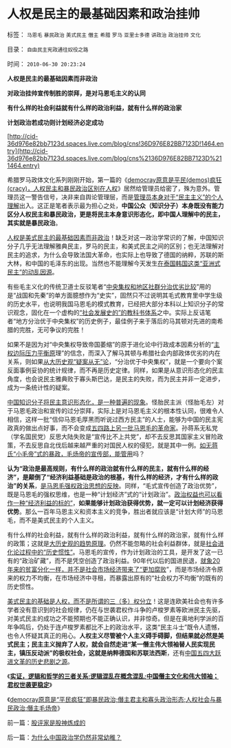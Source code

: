 # 人权是民主的最基础因素和政治挂帅

标签： `马恩毛` `暴民政治` `美式民主` `僭主` `希腊` `罗马` `亚里士多德` `讲政治` `政治挂帅` `文化` 

目录： `自由民主宪政通往奴役之路`

时间： `2010-06-30 20:23:24`

**人权是民主的最基础因素而非政治**

**对政治挂帅宣传制胜的崇拜，是对马恩毛主义的认同**

**有什么样的社会利益就有什么样的政治利益，就有什么样的政治家**

**计划政治若成功则计划经济必定成功**

[http://cid-36d976e82bb7123d.spaces.live.com/blog/cns!36D976E82BB7123D!1464.entry](http://cid-36d976e82bb7123d.spaces.live.com/blog/cns%2136D976E82BB7123D%211464.entry)

希腊罗马政体文化系列刚刚开始，第一篇的《[democray原意是平民(demos)疯狂(cracy)，人权民主和暴民政治区别在人权](../../../2010/6/27/democray原意是平民(demos)疯狂(cracy)，区别在人权.md)》居然给管理员给密了，殊为意外。管理员这一警告信号，决非来自舆论管理层，而是[管理员本身对于“民主主义”的个人理解](../../../2009/10/8/删文章的闹心事.md)出入。这正是笔者表示最为担心之处，**中国公众（知识分子）本身既没有能力区分人权民主和暴民政治，更是将民主本身意识形态化，即中国人理解中的民主，其实就是暴民政治**。

[人权是美式民主的最基础因素而非政治](../../../2010/5/18/为什么美国不会搞单边主义.md)！缺乏对这一政治学常识的了解，中国知识分子几乎无法理解雅典民主，罗马的民主，和美式民主之间的区别；也无法理解对民主的追求，为什么会导致法国大革命，也实际上也导致了德国的纳粹，苏联的斯大林，和中国的毛泽东的出现。当然也不能理解今天发生[在泰国韩国这类“亚洲式民主”的动乱因源](../../../2010/5/20/泰国动乱原因他信均贫富的多数人暴政.md)。

有些毛主义化的传统卫道士反驳笔者“[中央集权和地区社群分治优劣比较](../../../2010/6/9/李牧大胜匈奴即赵国失败.md)”用的是“战国和先秦”的单方面臆想作为“史实”，固然只不过说明其毛式教育里中学生级的历史水平，也说明我国马恩毛的模式教育，已经把大部分本科以上知识分子的常识观念，固化在一个虚构的[“社会发展史的”的教科书体系](../../../2009/6/9/历史教科书的致命误导.md)之中。实际上反诘笔者“地方分治优于中央集权”的历史例子，最佳例子来于落后的马其顿对先进的南希腊的完胜，无可争议的完胜！

如果不是因为对“中央集权导致帝国萎缩”的原于进化论中行政成本因素分析的“[主权边际压力平衡原](../../../2010/6/9/中央集权是防守性的国家策略；诸侯采邑目的是扩张.md)理”的信念，而深入了解马其顿与希腊社会内部政体优劣的内在关系，则如果[从大历史观“疑案从无”论](../../../2010/6/22/最大的敌人是自已；科学实证标准的的回归测试.md)，“分治优于中央集权”，就是一个要向个案反面事例妥协的统计规律，而不再是历史定律。同样，如果是从意识形态化的民主角度，也会说民主雅典败于寡头斯巴达，是民主的失败，而为民主并非一定进步，成为一条统计性的疑案。

[中国知识分子将民主意识形态化，是一种普遍的现象](../../../2010/6/25/唯利是图就不可能是意识形态.md)。怪胎民主派（怪胎毛左）对于马恩毛政治和宣传的过分崇拜，实际上是对马恩毛主义的根本性认同，很难令人相信，这样一批“信仰马恩毛厚黑而听说过西方民主”的人士，能够为中国的民主宪政真的做出点好事，而不会变成[五四路上另一批马恩毛的革命家](../../../2010/6/1/民主不允许意识形态口号;不要再搞政治运动.md)。孙蒋系无私党（学名国民党）反思大陆失败是“宣传比不上共党”，却不去反思其国家主义冒险政策，不去反思自北伐后越来越严重的对国民人权的侵犯，就是其中一例。[如无蒋氏“小毛帝”式的暴政，毛炀帝的宣传部，能管用](../../../2010/5/25/趋势利益是不能“宣传”出来；预测未来就需要客观性；.md)吗？

**认为“政治是最高规则，有什么样的政治就有什么样的民主，就有什么样的经济”，是颠倒了“经济利益基础是政治的根基，有什么样的经济，才有什么样的政治”的关系**，[是马恩毛强权政治思想的反映](../../../2010/5/11/抢劫的经济含义是生产，物质生产都是“抢劫”.md)。同样，“毛式宣传创造了政治优势”，既是马恩毛的强权思维，也是一种“计划经济”式的“计划政治”。[政治权益也可以看作一种“经济利益的标的”](../../../2009/5/14/权力经营的风险和成本.md)，**如果能够计划政治获得优势，就一定可以计划经济获得优势**。那么一百年马恩主义和资本主义的竞争，胜出者就应该是“计划大师”的马恩毛，而不是美式民主的个人主义。

有什么样的社会利益，就有什么样的政治利益，就有什么样的政治家，就有什么样的政策；这就是[大历史观的趋势原理](../../../2010/4/28/大道无为：任何历史和现实的政策必须顺势而为.md)。仍然不能忽略的社会利益群体，就是[社会进化论过程中的“历史惯性”](../../../2010/3/13/历史惯性耗尽文明才能“升级”.md)。马恩毛的宣传，作为计划政治的工具，是开发了这一已有的“政治矿藏”，而不是凭空创造了政治利益。90年代以后的国进民退，[就象20年来的贫富分化一样，并不是社会市场经济带来了“更加腐败](../../../2010/3/5/我国的贫富差距是历史上最小并在继续缩小.md)”，而是市场经济令原来的权力不均衡，在市场经济中寻租，而暴露出原有的“社会权力不均衡”的既有的历史惯性。

[美式民主的基础是人权，而不是所谓的三（多）权分立](../../../2010/5/20/美式民主，东南亚“民主”和雅典的民主.md)！这是连欧美社会也有许多学者没有意识到的社会规律，仍在与世袭君权作斗争的卢梭罗素等欧洲民主先驱，对美式民主的成功之不能预期也不能正确认识，并非惊奇。但是在奥地利学派的百年争鸣后，仍处于连卢梭罗素都比不上的政治水平，这类“民主斗士”既令人遗憾，也令人怀疑其真正的用心。**人权主义尽管被个人主义碍手碍脚，但结果就必然是美式民主；民主主义抛弃了人权，就会自然走进“某一僭主伟大领袖替人民实现民主，镇压反动派”的极权社会，这就是纳粹德国和苏联法西斯**，还有[中国五四大跃进文革的历史悲剧之源](../../../2010/5/14/传统文化国家主义抵抗现代文明节节败退史.md)。

《[**实证，逻辑和哲学的三者关系;逻辑混乱在概念混乱;中国僭主文化和伟大领袖；君权世袭更稳定**](../../../2010/6/27/伟大领袖和古色古香的僭主文化.md)》

《[democray原意是“平民疯狂”即暴民政治;僭主君主和寡头政治形态;人权社会与暴民政治;僭主毛炀帝](../../../2010/6/27/democray原意是平民(demos)疯狂(cracy)，区别在人权.md)》



前一篇：[股评家是股神炼成的](../../../2010/6/30/股评家是股神炼成的.md)

后一篇：[为什么中国政治学仍然非常幼稚？](../../../2010/6/30/为什么中国政治学仍然非常幼稚？.md)